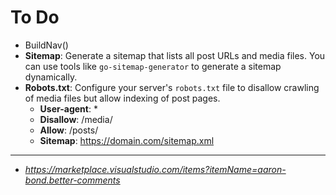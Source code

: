 # To Do

* BuildNav()
* **Sitemap**: Generate a sitemap that lists all post URLs and media files. You can use tools like `go-sitemap-generator` to generate a sitemap dynamically.
* **Robots.txt**: Configure your server's `robots.txt` file to disallow crawling of media files but allow indexing of post pages.
  * **User-agent**: *
  * **Disallow**: /media/
  * **Allow**: /posts/
  * **Sitemap**: https://domain.com/sitemap.xml

---

* *https://marketplace.visualstudio.com/items?itemName=aaron-bond.better-comments*
